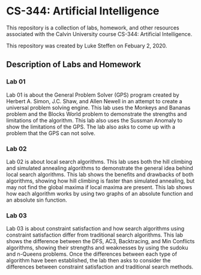 # CS-344: Artificial Intelligence

This repository is a collection of labs, homework, and other resources
associated with the Calvin University course CS-344: Artificial Intelligence.

This repository was created by Luke Steffen on Febuary 2, 2020.

## Description of Labs and Homework

### Lab 01

Lab 01 is about the General Problem Solver (GPS) program created by Herbert A. Simon, J.C. Shaw, and Allen Newell
in an attempt to create a universal problem solving engine. This lab uses the Monkeys and Bananas problem and the
Blocks World problem to demonstrate the strengths and limitations of the algorithm. This lab also uses the
Sussman Anomaly to show the limitations of the GPS. The lab also asks to come up with a problem that the GPS can 
not solve.

### Lab 02

Lab 02 is about local search algorithms. This lab uses both the hill climbing and simulated annealing algorithms
to demonstrate the general idea behind local search algorithms. This lab shows the benefits and drawbacks of both
algorithms, showing how hill climbing is faster than simulated annealing, but may not find the global maxima if
local maxima are present. This lab shows how each algorithm works by using two graphs of an absolute function and
an absolute sin function.

### Lab 03

Lab 03 is about constraint satisfaction and how search algorithms using constraint satisfaction differ from
traditional search algorithms. This lab shows the difference between the DFS, AC3, Backtracing, and Min
Conflicts algorithms, showing their strengths and weaknesses by using the sudoku and n-Queens problems. Once
the differences between each type of algorithm have been established, the lab then asks to consider the
differences between constraint satisfaction and traditional search methods.

